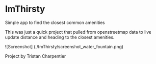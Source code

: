 # ImThirsty
Simple app to find the closest common amenities

This was just a quick project that pulled from openstreetmap data to live update distance and heading to the closest amenities.

![Screenshot]
(./ImThirsty/screenshot_water_fountain.png)

Project by Tristan Charpentier
